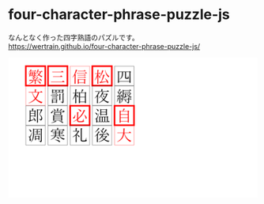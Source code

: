 # four-character-phrase-puzzle-js

なんとなく作った四字熟語のパズルです。  
https://wertrain.github.io/four-character-phrase-puzzle-js/

![Screenshot](https://raw.githubusercontent.com/wertrain/four-character-phrase-puzzle-js/main/screenshot.png)
